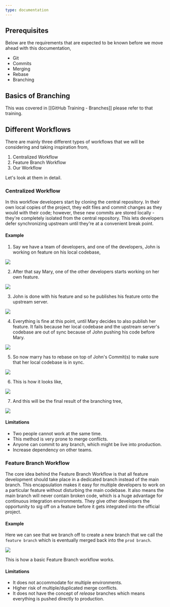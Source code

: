 ```yaml
---
type: documentation
---
```


## Prerequisites
Below are the requirements that are expected to be known before we move ahead with this documentation,
- Git
- Commits
- Merging
- Rebase
-  Branching

## Basics of Branching
This was covered in [[GitHub Training - Branches]] please refer to that training.

## Different Workflows
There are mainly three different types of workflows that we will be considering and taking inspiration from,
1. Centralized Workflow
2. Feature Branch Workflow
3. Our Workflow

Let's look at them in detail.

### Centralized Workflow
In this workflow developers start by cloning the central repository. In their own local copies of the project, they edit files and commit changes as they would with their code; however, these new commits are stored locally - they're completely isolated from the central repository. This lets developers defer synchronizing upstream until they're at a convenient break point.

#### Example

1. Say we have a team of developers, and one of the developers, John is working on feature on his local codebase,

**![](https://lh7-us.googleusercontent.com/QPylk0VtERqn5MkqZf41MB-mp3f0W63wU98DuW4mNUiSR8CuE4H6WQHVqIFUGScYu8Gh3lMx6JR2qqclTB_LqmQSBZGpJ8otLk8XCj1lMyGRBgNRBeQDyD04L32cdKBnNiKaQtPGb0FE38tC2BsPrh_e0g=nw)**

2. After that say Mary, one of the other developers starts working on her own feature.

**![](https://lh7-us.googleusercontent.com/cGmQ-sSyX8m3V-mDY5chUVOyi4DRLsG8KPyC5jcBMz9KTzx9tfnApjFR1JfHPG-yZSqzTk6SjWv9hZGMC5twJT8iLiL_YppezTunrSXgXwSzgiqWuLREJmBqDFF5ISD5-UxIKmQB88xAv45mLttxXkD5YQ=nw)**

3. John is done with his feature and so he publishes his feature onto the upstream server.

**![](https://lh7-us.googleusercontent.com/r1wf0Rqq_kLaz5xkxkyBmOX4JJGWJWDtVg5TwVoRakCXN9XBOqfkcJ-R14a6u5eYLuOcIGIK0aBRMX_VzWpzqRLJ205ZB3oTaxsjNhOnQv6lHYjIYvO8doIxQewVJw6onqF5DX03nqhEsKKT51v2Kp3UOQ=nw)**

4. Everything is fine at this point, until Mary decides to also publish her feature. It fails because her local codebase and the upstream server's codebase are out of sync because of John pushing his code before Mary.

**![](https://lh7-us.googleusercontent.com/z17x0yxb5H-kGxszlAgG-7y6f-qfEMAWsaiHqaq8lIRuufY1IKfPr3kRXxIqcK-2SYi5gX2r0zljRT4VGGHjY17vySjilVU_0VOEma2AcJLU5hLOJfGYBidQfcYhG4_N-ZUQLyKPR7xiW7qS4hF5At9Vag=nw)**

5. So now marry has to rebase on top of John's Commit(s) to make sure that her local codebase is in sync.

**![](https://lh7-us.googleusercontent.com/K_56YAH_rtrh_etI9xBlp-rTXcOu7dCnZLAlC1rkCbgM7Gs9000ynf81R2W_-DhlWpfyVCUehAXwaqGS08dGdrZKvaeucg7nj1MQKsdMlgERf0U4YY8agjQ4M5puyk3sEEAPTj-0NZ-t0hNmkqsI4EU8Lw=nw)**

6. This is how it looks like,

**![](https://lh7-us.googleusercontent.com/xus3eqp11hIW6EXRc55aVwjnZ10nmOAXBC0KjMsJjAu-Wt7GCFT2z2I4DsSODEGGjR28-mEi5BDprwOaxhdBl3_Pm_ob5YAu3hyJemnASTLSO4ZKpfgrLtLEaDTFlwUZ2mN6dkr9FcVGQa8yCPGujykrAg=nw)**

7. And this will be the final result of the branching tree,

**![](https://lh7-us.googleusercontent.com/ejst5PfVqHA4pCJDsiqBl4rb6rfLuW4yRiV1N9Mvy6RiUB-8voJcHpCmjxadhoBpHSEG1LMg5aiT3kKgmk_Yq7YB7Y7S6KlmuOVSX-M79778vbBUbYCtidxkPOi5w7gQzWwV3Ifjpknffl8OH682RnLHfA=nw)**


#### Limitations
- Two people cannot work at the same time.
- This method is very prone to merge conflicts.
- Anyone can commit to any branch, which might be live into production.
- Increase dependency on other teams.

### Feature Branch Workflow
The core idea behind the Feature Branch Workflow is that all feature development should take place in a dedicated branch instead of the main branch. This encapsulation makes it easy for multiple developers to work on a particular feature without disturbing the main codebase. It also means the main branch will never contain broken code, which is a huge advantage for continuous integration environments. They give other developers the opportunity to sig off on a feature before it gets integrated into the official project.

#### Example
Here we can see that we branch off to create a new branch that we call the `feature branch` which is eventually merged back into the `prod branch`.

**![](https://lh7-us.googleusercontent.com/JHVqjfXD7tchTpp2jfGJALWQM3P6DETbzqOfr3bXwj8_wAWOWixrLzc0pdCEhjCXKu6LzU7AWDt26z0iBndzyb83t5ptvq4KRp-y4ckHkseqHmUI7xx3fOvpCYzyecFmjAgLwy7crj2OwhHcBOVtoUJwaA=nw)**

This is how a basic Feature Branch workflow works.

#### Limitations
- It does not accommodate for multiple environments.
- Higher risk of multiple/duplicated merge conflicts.
- It does not have the concept of *release* branches which means everything is pushed directly to production.